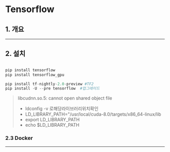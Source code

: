 # Tensorflow         

## 1. 개요 



---
## 2. 설치 

```python 

pip install tensorflow
pip install tensorflow_gpu 

pip install tf-nightly-2.0-preview #TF2
pip install -U --pre tensorflow  #업그레이드 
```

> libcudnn.so.5: cannot open shared object file 
> - ldconfig -v 로해당라이브러리위치확인
> - LD_LIBRARY_PATH="/usr/local/cuda-8.0/targets/x86_64-linux/lib
> - export LD_LIBRARY_PATH
> - echo $LD_LIBRARY_PATH


### 2.3 Docker 



---

